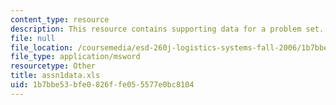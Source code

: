 ```yaml
---
content_type: resource
description: This resource contains supporting data for a problem set.
file: null
file_location: /coursemedia/esd-260j-logistics-systems-fall-2006/1b7bbe53bfe0826ffe055577e0bc8104_assn1data.xls
file_type: application/msword
resourcetype: Other
title: assn1data.xls
uid: 1b7bbe53-bfe0-826f-fe05-5577e0bc8104
---
```

